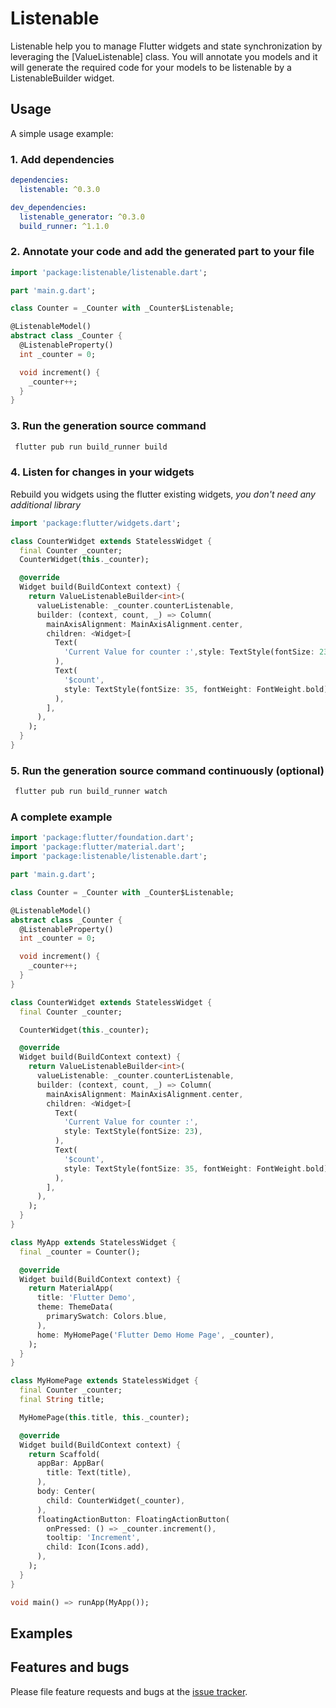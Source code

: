 # Listenable

Listenable help you to manage Flutter widgets and state synchronization by leveraging the [ValueListenable] class.
You will annotate you models and it will generate the required code for your models to be listenable by a ListenableBuilder widget.

## Usage

A simple usage example:

### 1. Add dependencies

```yaml
dependencies:
  listenable: ^0.3.0

dev_dependencies:
  listenable_generator: ^0.3.0  
  build_runner: ^1.1.0
```

### 2. Annotate your code and add the generated part to your file
```dart
import 'package:listenable/listenable.dart';

part 'main.g.dart';

class Counter = _Counter with _Counter$Listenable;

@ListenableModel()
abstract class _Counter {
  @ListenableProperty()
  int _counter = 0;

  void increment() {
    _counter++;
  }
}
```

### 3. Run the generation source command
```bash
 flutter pub run build_runner build
```

### 4. Listen for changes in your widgets

Rebuild you widgets using the flutter existing widgets, *you don't need any additional library*

```dart
import 'package:flutter/widgets.dart';

class CounterWidget extends StatelessWidget {
  final Counter _counter;
  CounterWidget(this._counter);

  @override
  Widget build(BuildContext context) {
    return ValueListenableBuilder<int>(
      valueListenable: _counter.counterListenable,
      builder: (context, count, _) => Column(
        mainAxisAlignment: MainAxisAlignment.center,
        children: <Widget>[
          Text(
            'Current Value for counter :',style: TextStyle(fontSize: 23),
          ),
          Text(
            '$count',
            style: TextStyle(fontSize: 35, fontWeight: FontWeight.bold),
          ),
        ],
      ),
    );
  }
}
```

### 5. Run the generation source command continuously (optional)
```bash
 flutter pub run build_runner watch
```

### A complete example
```dart
import 'package:flutter/foundation.dart';
import 'package:flutter/material.dart';
import 'package:listenable/listenable.dart';

part 'main.g.dart';

class Counter = _Counter with _Counter$Listenable;

@ListenableModel()
abstract class _Counter {
  @ListenableProperty()
  int _counter = 0;

  void increment() {
    _counter++;
  }
}

class CounterWidget extends StatelessWidget {
  final Counter _counter;

  CounterWidget(this._counter);

  @override
  Widget build(BuildContext context) {
    return ValueListenableBuilder<int>(
      valueListenable: _counter.counterListenable,
      builder: (context, count, _) => Column(
        mainAxisAlignment: MainAxisAlignment.center,
        children: <Widget>[
          Text(
            'Current Value for counter :',
            style: TextStyle(fontSize: 23),
          ),
          Text(
            '$count',
            style: TextStyle(fontSize: 35, fontWeight: FontWeight.bold),
          ),
        ],
      ),
    );
  }
}

class MyApp extends StatelessWidget {
  final _counter = Counter();

  @override
  Widget build(BuildContext context) {
    return MaterialApp(
      title: 'Flutter Demo',
      theme: ThemeData(
        primarySwatch: Colors.blue,
      ),
      home: MyHomePage('Flutter Demo Home Page', _counter),
    );
  }
}

class MyHomePage extends StatelessWidget {
  final Counter _counter;
  final String title;

  MyHomePage(this.title, this._counter);

  @override
  Widget build(BuildContext context) {
    return Scaffold(
      appBar: AppBar(
        title: Text(title),
      ),
      body: Center(
        child: CounterWidget(_counter),
      ),
      floatingActionButton: FloatingActionButton(
        onPressed: () => _counter.increment(),
        tooltip: 'Increment',
        child: Icon(Icons.add),
      ),
    );
  }
}

void main() => runApp(MyApp());
```


## Examples
[example]: https://github.com/cadorca/listenable/listenable/example

## Features and bugs

Please file feature requests and bugs at the [issue tracker][tracker].

[tracker]: https://github.com/cadorca/listenable/issues
